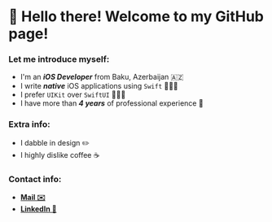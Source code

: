 # 👋 Hello there! Welcome to my GitHub page!
### Let me introduce myself:
- I'm an ***iOS Developer*** from Baku, Azerbaijan 🇦🇿
- I write ***native*** iOS applications using `Swift` 👨🏻‍💻
- I prefer `UIKit` over `SwiftUI` 🤷🏻‍♂️
- I have more than ***4 years*** of professional experience 🍏
### Extra info:
- I dabble in design ✏️
- I highly dislike coffee ☕️
### Contact info:
- [**Mail ✉️**](mailto:yusif.projects@gmail.com)
- [**LinkedIn 💼**](https://www.linkedin.com/in/yusif-programmer/)
